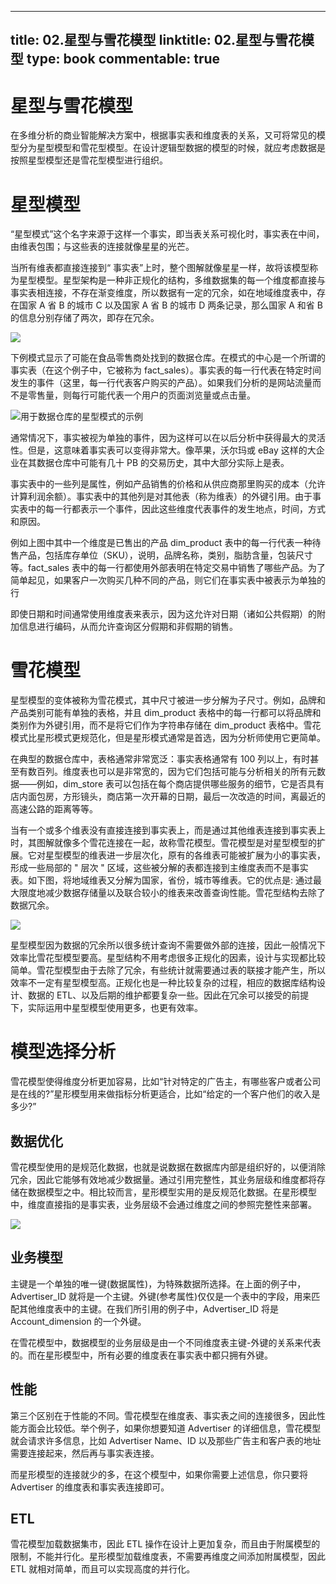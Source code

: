 
---
title: 02.星型与雪花模型
linktitle: 02.星型与雪花模型
type: book
commentable: true
---

# 星型与雪花模型

在多维分析的商业智能解决方案中，根据事实表和维度表的关系，又可将常见的模型分为星型模型和雪花型模型。在设计逻辑型数据的模型的时候，就应考虑数据是按照星型模型还是雪花型模型进行组织。

# 星型模型

“星型模式”这个名字来源于这样一个事实，即当表关系可视化时，事实表在中间，由维表包围；与这些表的连接就像星星的光芒。

当所有维表都直接连接到“ 事实表”上时，整个图解就像星星一样，故将该模型称为星型模型。星型架构是一种非正规化的结构，多维数据集的每一个维度都直接与事实表相连接，不存在渐变维度，所以数据有一定的冗余，如在地域维度表中，存在国家 A 省 B 的城市 C 以及国家 A 省 B 的城市 D 两条记录，那么国家 A 和省 B 的信息分别存储了两次，即存在冗余。

![](https://i.postimg.cc/MGP3p4nk/image.png)

下例模式显示了可能在食品零售商处找到的数据仓库。在模式的中心是一个所谓的事实表（在这个例子中，它被称为 fact_sales）。事实表的每一行代表在特定时间发生的事件（这里，每一行代表客户购买的产品）。如果我们分析的是网站流量而不是零售量，则每行可能代表一个用户的页面浏览量或点击量。

![用于数据仓库的星型模式的示例](https://s2.ax1x.com/2020/02/06/1ytRu8.png)

通常情况下，事实被视为单独的事件，因为这样可以在以后分析中获得最大的灵活性。但是，这意味着事实表可以变得非常大。像苹果，沃尔玛或 eBay 这样的大企业在其数据仓库中可能有几十 PB 的交易历史，其中大部分实际上是表。

事实表中的一些列是属性，例如产品销售的价格和从供应商那里购买的成本（允许计算利润余额）。事实表中的其他列是对其他表（称为维表）的外键引用。由于事实表中的每一行都表示一个事件，因此这些维度代表事件的发生地点，时间，方式和原因。

例如上图中其中一个维度是已售出的产品 dim_product 表中的每一行代表一种待售产品，包括库存单位（SKU），说明，品牌名称，类别，脂肪含量，包装尺寸等。fact_sales 表中的每一行都使用外部表明在特定交易中销售了哪些产品。为了简单起见，如果客户一次购买几种不同的产品，则它们在事实表中被表示为单独的行

即使日期和时间通常使用维度表来表示，因为这允许对日期（诸如公共假期）的附加信息进行编码，从而允许查询区分假期和非假期的销售。

# 雪花模型

星型模型的变体被称为雪花模式，其中尺寸被进一步分解为子尺寸。例如，品牌和产品类别可能有单独的表格，并且 dim_product 表格中的每一行都可以将品牌和类别作为外键引用，而不是将它们作为字符串存储在 dim_product 表格中。雪花模式比星形模式更规范化，但是星形模式通常是首选，因为分析师使用它更简单。

在典型的数据仓库中，表格通常非常宽泛：事实表格通常有 100 列以上，有时甚至有数百列。维度表也可以是非常宽的，因为它们包括可能与分析相关的所有元数据——例如，dim_store 表可以包括在每个商店提供哪些服务的细节，它是否具有店内面包房，方形镜头，商店第一次开幕的日期，最后一次改造的时间，离最近的高速公路的距离等等。

当有一个或多个维表没有直接连接到事实表上，而是通过其他维表连接到事实表上时，其图解就像多个雪花连接在一起，故称雪花模型。雪花模型是对星型模型的扩展。它对星型模型的维表进一步层次化，原有的各维表可能被扩展为小的事实表，形成一些局部的 " 层次 " 区域，这些被分解的表都连接到主维度表而不是事实表。如下图，将地域维表又分解为国家，省份，城市等维表。它的优点是: 通过最大限度地减少数据存储量以及联合较小的维表来改善查询性能。雪花型结构去除了数据冗余。

![](https://i.postimg.cc/tRVv9Byf/image.png)

星型模型因为数据的冗余所以很多统计查询不需要做外部的连接，因此一般情况下效率比雪花型模型要高。星型结构不用考虑很多正规化的因素，设计与实现都比较简单。雪花型模型由于去除了冗余，有些统计就需要通过表的联接才能产生，所以效率不一定有星型模型高。正规化也是一种比较复杂的过程，相应的数据库结构设计、数据的 ETL、以及后期的维护都要复杂一些。因此在冗余可以接受的前提下，实际运用中星型模型使用更多，也更有效率。

# 模型选择分析

雪花模型使得维度分析更加容易，比如“针对特定的广告主，有哪些客户或者公司是在线的?”星形模型用来做指标分析更适合，比如“给定的一个客户他们的收入是多少?”

## 数据优化

雪花模型使用的是规范化数据，也就是说数据在数据库内部是组织好的，以便消除冗余，因此它能够有效地减少数据量。通过引用完整性，其业务层级和维度都将存储在数据模型之中。相比较而言，星形模型实用的是反规范化数据。在星形模型中，维度直接指的是事实表，业务层级不会通过维度之间的参照完整性来部署。

![](https://i.postimg.cc/fbr5N9PD/image.png)

## 业务模型

主键是一个单独的唯一键(数据属性)，为特殊数据所选择。在上面的例子中，Advertiser_ID 就将是一个主键。外键(参考属性)仅仅是一个表中的字段，用来匹配其他维度表中的主键。在我们所引用的例子中，Advertiser_ID 将是 Account_dimension 的一个外键。

在雪花模型中，数据模型的业务层级是由一个不同维度表主键-外键的关系来代表的。而在星形模型中，所有必要的维度表在事实表中都只拥有外键。

## 性能

第三个区别在于性能的不同。雪花模型在维度表、事实表之间的连接很多，因此性能方面会比较低。举个例子，如果你想要知道 Advertiser 的详细信息，雪花模型就会请求许多信息，比如 Advertiser Name、ID 以及那些广告主和客户表的地址需要连接起来，然后再与事实表连接。

而星形模型的连接就少的多，在这个模型中，如果你需要上述信息，你只要将 Advertiser 的维度表和事实表连接即可。

## ETL

雪花模型加载数据集市，因此 ETL 操作在设计上更加复杂，而且由于附属模型的限制，不能并行化。星形模型加载维度表，不需要再维度之间添加附属模型，因此 ETL 就相对简单，而且可以实现高度的并行化。

    